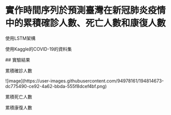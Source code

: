 ﻿# 實作時間序列於預測臺灣在新冠肺炎疫情中的累積確診人數、死亡人數和康復人數
<p>使用LSTM架構</p>
<p>使用Kaggle的COVID-19的資料集</p>
﻿## 實驗結果
<p>累積確診人數</p>
![image](https://user-images.githubusercontent.com/94978161/194814673-dc775490-ce92-4a62-bbda-555f8dcef4bf.png)
<p>累積死亡人數</p>
<p>累積康復人數</p>
